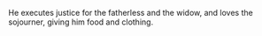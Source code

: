 He executes justice for the fatherless and the widow, and loves the sojourner, giving him food and clothing.
